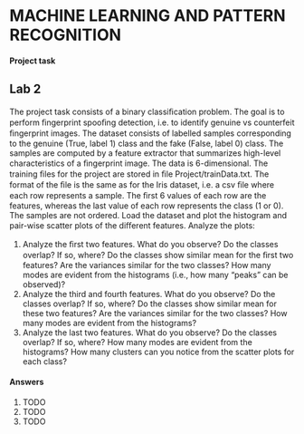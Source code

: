 # MACHINE LEARNING AND PATTERN RECOGNITION
#### Project task
## Lab 2
The project task consists of a binary classiﬁcation problem. The goal is to perform ﬁngerprint spooﬁng detection, i.e. to identify genuine vs counterfeit ﬁngerprint images. The dataset consists of labelled samples corresponding to the genuine (True, label 1) class and the fake (False, label 0) class. The samples are computed by a feature extractor that summarizes high-level characteristics of a ﬁngerprint image. The data is 6-dimensional.
The training ﬁles for the project are stored in ﬁle Project/trainData.txt. The format of the ﬁle is the same as for the Iris dataset, i.e. a csv ﬁle where each row represents a sample. The ﬁrst 6 values of each row are the features, whereas the last value of each row represents the class (1 or 0). The samples are not ordered. 
Load the dataset and plot the histogram and pair-wise scatter plots of the diﬀerent features. Analyze the plots:
1.	Analyze the ﬁrst two features. What do you observe? Do the classes overlap? If so, where? Do the classes show similar mean for the ﬁrst two features? Are the variances similar for the two classes? How many modes are evident from the histograms (i.e., how many “peaks” can be observed)?
2.	Analyze the third and fourth features. What do you observe? Do the classes overlap? If so, where? Do the classes show similar mean for these two features? Are the variances similar for the two classes? How many modes are evident from the histograms?
3.	Analyze the last two features. What do you observe? Do the classes overlap? If so, where? How many modes are evident from the histograms? How many clusters can you notice from the scatter plots for each class?
#### Answers
1. TODO
2. TODO
3. TODO
